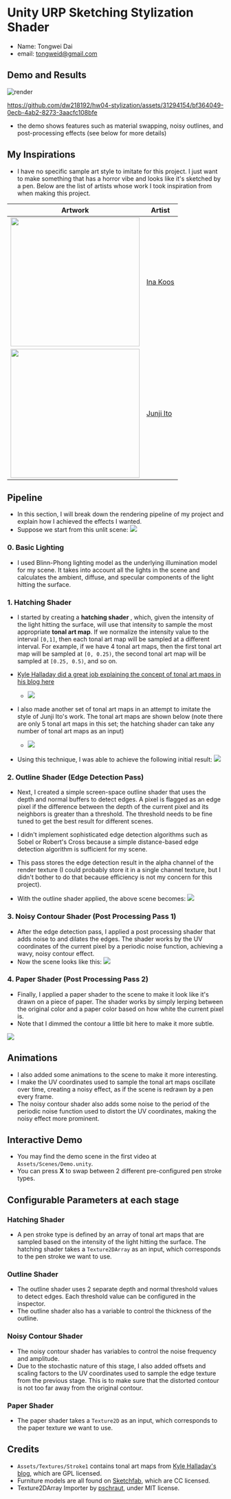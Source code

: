 # Unity URP Sketching Stylization Shader
- Name: Tongwei Dai
- email: tongweid@gmail.com

## Demo and Results

![render](./Readme_Assets/render.jpg)

https://github.com/dw218192/hw04-stylization/assets/31294154/bf364049-0ecb-4ab2-8273-3aacfc108bfe

- the demo shows features such as material swapping, noisy outlines, and post-processing effects (see below for more details)

## My Inspirations
- I have no specific sample art style to imitate for this project. I just want to make something that has a horror vibe and looks like it's sketched by a pen. Below are the list of artists whose work I took inspiration from when making this project.

| Artwork | Artist |
|-|-|
|<img width="300px" src=./Readme_Assets/ina-koos-traits02.jpg/> | [Ina Koos](https://www.instagram.com/ikoos.art/) |
|<img width="300px" src=./Readme_Assets/junji-ito.png/> | [Junji Ito](https://en.wikipedia.org/wiki/Junji_Ito) |

## Pipeline
- In this section, I will break down the rendering pipeline of my project and explain how I achieved the effects I wanted.
- Suppose we start from this unlit scene:
![](./Readme_Assets/unlit.png)

### 0. Basic Lighting
- I used Blinn-Phong lighting model as the underlying illumination model for my scene. It takes into account all the lights in the scene and calculates the ambient, diffuse, and specular components of the light hitting the surface.

### 1. Hatching Shader
- I started by creating a **hatching shader** , which, given the intensity of the light hitting the surface, will use that intensity to sample the most appropriate **tonal art map**. If we normalize the intensity value to the interval `[0,1]`, then each tonal art map will be sampled at a different interval. For example, if we have 4 tonal art maps, then the first tonal art map will be sampled at `[0, 0.25)`, the second tonal art map will be sampled at `[0.25, 0.5)`, and so on.
- [Kyle Halladay did a great job explaining the concept of tonal art maps in his blog here](http://kylehalladay.com/blog/tutorial/2017/02/21/Pencil-Sketch-Effect.html)
    - ![](./Readme_Assets/tamimages.png)
- I also made another set of tonal art maps in an attempt to imitate the style of Junji Ito's work. The tonal art maps are shown below (note there are only 5 tonal art maps in this set; the hatching shader can take any number of tonal art maps as an input)
    - ![](./Readme_Assets/junji-ito-tonal-art-maps.png)

- Using this technique, I was able to achieve the following initial result:
![](./Readme_Assets/hatching.png)

### 2. Outline Shader (Edge Detection Pass)
- Next, I created a simple screen-space outline shader that uses the depth and normal buffers to detect edges. A pixel is flagged as an edge pixel if the difference between the depth of the current pixel and its neighbors is greater than a threshold. The threshold needs to be fine tuned to get the best result for different scenes. 
- I didn't implement sophisticated edge detection algorithms such as Sobel or Robert's Cross because a simple distance-based edge detection algorithm is sufficient for my scene.
- This pass stores the edge detection result in the alpha channel of the render texture (I could probably store it in a single channel texture, but I didn't bother to do that because efficiency is not my concern for this project).

- With the outline shader applied, the above scene becomes:
![](./Readme_Assets/outline.png)

### 3. Noisy Contour Shader (Post Processing Pass 1)
- After the edge detection pass, I applied a post processing shader that adds noise to and dilates the edges. The shader works by  the UV coordinates of the current pixel by a periodic noise function, achieving a wavy, noisy contour effect.
- Now the scene looks like this:
![](./Readme_Assets/contour.png)

### 4. Paper Shader (Post Processing Pass 2)
- Finally, I applied a paper shader to the scene to make it look like it's drawn on a piece of paper. The shader works by simply lerping between the original color and a paper color based on how white the current pixel is.
- Note that I dimmed the contour a little bit here to make it more subtle.

![](./Readme_Assets/final.png)

## Animations
- I also added some animations to the scene to make it more interesting.
- I make the UV coordinates used to sample the tonal art maps oscillate over time, creating a noisy effect, as if the scene is redrawn by a pen every frame.
- The noisy contour shader also adds some noise to the period of the periodic noise function used to distort the UV coordinates, making the noisy effect more prominent.

## Interactive Demo
- You may find the demo scene in the first video at `Assets/Scenes/Demo.unity`.
- You can press **X** to swap between 2 different pre-configured pen stroke types.


## Configurable Parameters at each stage
### Hatching Shader
- A pen stroke type is defined by an array of tonal art maps that are sampled based on the intensity of the light hitting the surface. The hatching shader takes a `Texture2DArray` as an input, which corresponds to the pen stroke we want to use.

### Outline Shader
- The outline shader uses 2 separate depth and normal threshold values to detect edges. Each threshold value can be configured in the inspector.
- The outline shader also has a variable to control the thickness of the outline.

### Noisy Contour Shader
- The noisy contour shader has variables to control the noise frequency and amplitude.
- Due to the stochastic nature of this stage, I also added offsets and scaling factors to the UV coordinates used to sample the edge texture from the previous stage. This is to make sure that the distorted contour is not too far away from the original contour.

### Paper Shader
- The paper shader takes a `Texture2D` as an input, which corresponds to the paper texture we want to use.


## Credits 
- `Assets/Textures/Stroke1` contains tonal art maps from [Kyle Halladay's blog](http://kylehalladay.com/blog/tutorial/2017/02/21/Pencil-Sketch-Effect.html), which are GPL licensed.
- Furniture models are all found on [Sketchfab](https://sketchfab.com/), which are CC licensed.
- Texture2DArray Importer by [pschraut](https://github.com/pschraut/UnityTexture2DArrayImportPipeline), under MIT license.
